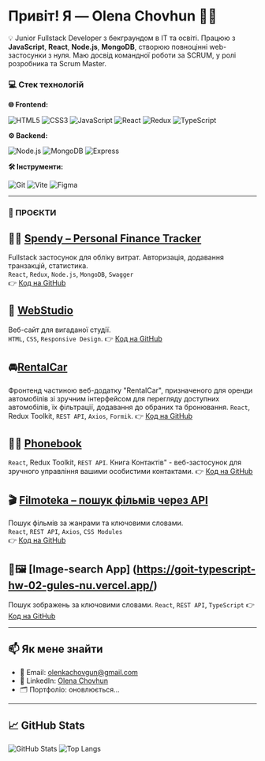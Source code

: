 # Привіт! Я — Olena Chovhun 👩‍💻

💡 Junior Fullstack Developer з бекграундом в IT та освіті. Працюю з **JavaScript**, **React**, **Node.js**, **MongoDB**, створюю повноцінні web-застосунки з нуля. Маю досвід командної роботи за SCRUM, у ролі розробника та Scrum Master.

### 💻 Стек технологій

**🌐 Frontend:**  

![HTML5](https://img.shields.io/badge/-HTML5-E34F26?logo=html5&logoColor=fff) ![CSS3](https://img.shields.io/badge/-CSS3-1572B6?logo=css3&logoColor=fff) ![JavaScript](https://img.shields.io/badge/-JavaScript-F7DF1E?logo=javascript&logoColor=000)  ![React](https://img.shields.io/badge/-React-61DAFB?logo=react&logoColor=000) ![Redux](https://img.shields.io/badge/-Redux-764ABC?logo=redux&logoColor=fff)   ![TypeScript](https://img.shields.io/badge/-TypeScript-3178C6?logo=typescript&logoColor=fff)

**⚙️ Backend:** 

![Node.js](https://img.shields.io/badge/-Node.js-339933?logo=node.js&logoColor=fff)  ![MongoDB](https://img.shields.io/badge/-MongoDB-47A248?logo=mongodb&logoColor=fff)  ![Express](https://img.shields.io/badge/-Express.js-000000?logo=express&logoColor=fff)

**🛠️ Інструменти:**

![Git](https://img.shields.io/badge/-Git-F05032?logo=git&logoColor=fff) ![Vite](https://img.shields.io/badge/-Vite-646CFF?logo=vite&logoColor=fff)  ![Figma](https://img.shields.io/badge/-Figma-F24E1E?logo=figma&logoColor=fff)

----

### 🚀 ПРОЄКТИ

## 💸🧾 [Spendy – Personal Finance Tracker](https://project-5-frontend-pink.vercel.app/login)
Fullstack застосунок для обліку витрат. Авторизація, додавання транзакцій, статистика.  
`React`, `Redux`, `Node.js`, `MongoDB`, `Swagger`  
👉 [Код на GitHub](https://github.com/sonyaaa-h/project-5-frontend)

## 🎨 [WebStudio](https://olenkachovgun.github.io/goit-markup-hw-06/)
Веб-сайт для вигаданої студії.  
`HTML`, `CSS`, `Responsive Design`. 
👉 [Код на GitHub](https://github.com/olenkachovgun/goit-markup-hw-06)

## 🚘[RentalCar](https://rental-car-sandy.vercel.app/)
Фронтенд частиною веб-додатку "RentalCar", призначеного для оренди автомобілів зі зручним інтерфейсом для перегляду доступних автомобілів, їх фільтрації, додавання до обраних та бронювання.
`React`, Redux Toolkit, `REST API`, `Axios`, `Formik`.
👉 [Код на GitHub](https://github.com/olenkachovgun/RentalCar)

## 📖📞 [Phonebook](https://goit-react-hw-08-smoky-ten.vercel.app/)
`React`, Redux Toolkit, `REST API`.
Книга Контактів" - веб-застосунок для зручного управління вашими особистими контактами.
👉 [Код на GitHub](https://github.com/olenkachovgun/Phonebook-react)

## 🎬 [Filmoteka – пошук фільмів через API](https://goit-react-hw-05-seven-sable.vercel.app/)
Пошук фільмів за жанрами та ключовими словами.  
`React`, `REST API`, `Axios`, `CSS Modules`  
👉 [Код на GitHub](https://github.com/olenkachovgun/goit-react-hw-05-movies)

## 🎨🖼️ [Image-search App] (https://goit-typescript-hw-02-gules-nu.vercel.app/)
Пошук зображень за ключовими словами.
`React`, `REST API`, `TypeScript`
👉 [Код на GitHub](https://github.com/olenkachovgun/Image-search-TypeScript)

---
## 📫 Як мене знайти

- 📧 Email: [olenkachovgun@gmail.com](mailto:olenkachovgun@gmail.com)
- 💼 LinkedIn: [Olena Chovhun](https://www.linkedin.com/in/olena-chovhun-9a554b1b4/)
- 🗂 Портфоліо: оновлюється...

---

## 📈 GitHub Stats

![GitHub Stats](https://github-readme-stats.vercel.app/api?username=olenkachovgun&show_icons=true&theme=radical)
![Top Langs](https://github-readme-stats.vercel.app/api/top-langs/?username=olenkachovgun&layout=compact&theme=radical)
